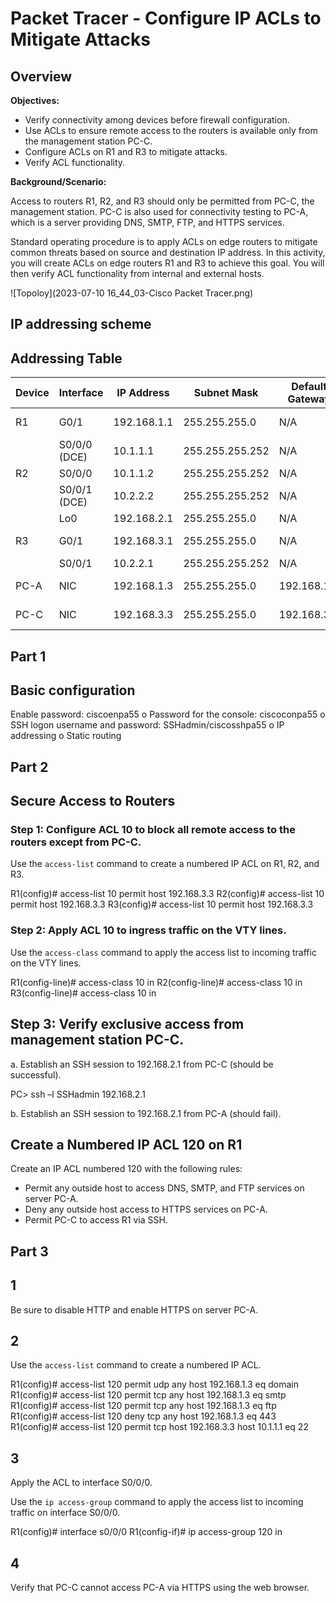 # Packet Tracer - Configure IP ACLs to Mitigate Attacks

## Overview

**Objectives:**

- Verify connectivity among devices before firewall configuration.
- Use ACLs to ensure remote access to the routers is available only from the management station PC-C.
- Configure ACLs on R1 and R3 to mitigate attacks.
- Verify ACL functionality.

**Background/Scenario:**

Access to routers R1, R2, and R3 should only be permitted from PC-C, the management station. PC-C is also used for connectivity testing to PC-A, which is a server providing DNS, SMTP, FTP, and HTTPS services.

Standard operating procedure is to apply ACLs on edge routers to mitigate common threats based on source and destination IP address. In this activity, you will create ACLs on edge routers R1 and R3 to achieve this goal. You will then verify ACL functionality from internal and external hosts.

![Topoloy](2023-07-10 16_44_03-Cisco Packet Tracer.png)


## IP addressing scheme

## Addressing Table

| Device | Interface | IP Address | Subnet Mask | Default Gateway | Switch Port |
|--------|-----------|------------|-------------|-----------------|-------------|
| R1     | G0/1      | 192.168.1.1 | 255.255.255.0 | N/A             | S1 F0/5     |
|        | S0/0/0 (DCE) | 10.1.1.1   | 255.255.255.252 | N/A             | N/A         |
| R2     | S0/0/0    | 10.1.1.2   | 255.255.255.252 | N/A             | N/A         |
|        | S0/0/1 (DCE) | 10.2.2.2   | 255.255.255.252 | N/A             | N/A         |
|        | Lo0       | 192.168.2.1 | 255.255.255.0 | N/A             | N/A         |
| R3     | G0/1      | 192.168.3.1 | 255.255.255.0 | N/A             | S3 F0/5     |
|        | S0/0/1    | 10.2.2.1   | 255.255.255.252 | N/A             | N/A         |
| PC-A   | NIC       | 192.168.1.3 | 255.255.255.0 | 192.168.1.1     | S1 F0/6     |
| PC-C   | NIC       | 192.168.3.3 | 255.255.255.0 | 192.168.3.1     | S3 F0/18    |


## Part 1
## Basic configuration

Enable password: ciscoenpa55
o Password for the console: ciscoconpa55
o SSH logon username and password: SSHadmin/ciscosshpa55
o IP addressing
o Static routing

## Part 2
## Secure Access to Routers

### Step 1: Configure ACL 10 to block all remote access to the routers except from PC-C.
Use the `access-list` command to create a numbered IP ACL on R1, R2, and R3.

R1(config)# access-list 10 permit host 192.168.3.3
R2(config)# access-list 10 permit host 192.168.3.3
R3(config)# access-list 10 permit host 192.168.3.3


### Step 2: Apply ACL 10 to ingress traffic on the VTY lines.
Use the `access-class` command to apply the access list to incoming traffic on the VTY lines.

R1(config-line)# access-class 10 in
R2(config-line)# access-class 10 in
R3(config-line)# access-class 10 in

## Step 3: Verify exclusive access from management station PC-C.

a. Establish an SSH session to 192.168.2.1 from PC-C (should be successful).

PC> ssh –l SSHadmin 192.168.2.1


b. Establish an SSH session to 192.168.2.1 from PC-A (should fail).

## Create a Numbered IP ACL 120 on R1

Create an IP ACL numbered 120 with the following rules:
- Permit any outside host to access DNS, SMTP, and FTP services on server PC-A.
- Deny any outside host access to HTTPS services on PC-A.
- Permit PC-C to access R1 via SSH.

## Part 3
## 1

Be sure to disable HTTP and enable HTTPS on server PC-A.

## 2 

Use the `access-list` command to create a numbered IP ACL.

R1(config)# access-list 120 permit udp any host 192.168.1.3 eq domain
R1(config)# access-list 120 permit tcp any host 192.168.1.3 eq smtp
R1(config)# access-list 120 permit tcp any host 192.168.1.3 eq ftp
R1(config)# access-list 120 deny tcp any host 192.168.1.3 eq 443
R1(config)# access-list 120 permit tcp host 192.168.3.3 host 10.1.1.1 eq 22


## 3 

Apply the ACL to interface S0/0/0.

Use the `ip access-group` command to apply the access list to incoming traffic on interface S0/0/0.

R1(config)# interface s0/0/0
R1(config-if)# ip access-group 120 in


## 4 

Verify that PC-C cannot access PC-A via HTTPS using the web browser.




